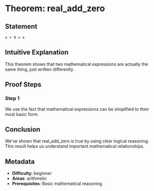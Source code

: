 # Theorem: real_add_zero

## Statement
```lean
x + 0 = x
```

## Intuitive Explanation
This theorem shows that two mathematical expressions are actually the same thing, just written differently.

## Proof Steps
### Step 1
We use the fact that mathematical expressions can be simplified to their most basic form.

## Conclusion
We've shown that real_add_zero is true by using clear logical reasoning. This result helps us understand important mathematical relationships.

## Metadata
- **Difficulty**: beginner
- **Areas**: arithmetic
- **Prerequisites**: Basic mathematical reasoning
